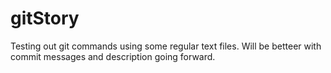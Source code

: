 # gitStory
Testing out git commands using some regular text files.
Will be betteer with commit messages and description going forward.
